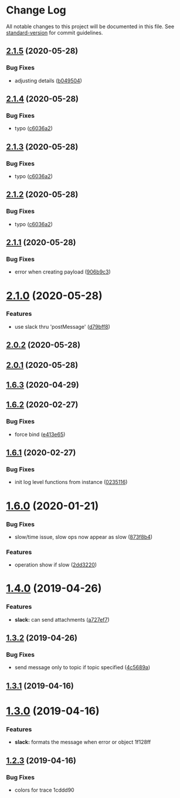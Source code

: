 # Change Log

All notable changes to this project will be documented in this file. See [standard-version](https://github.com/conventional-changelog/standard-version) for commit guidelines.

## [2.1.5](https://github.com/kasthor/yoml/compare/v2.1.4...v2.1.5) (2020-05-28)


### Bug Fixes

* adjusting details ([b049504](https://github.com/kasthor/yoml/commit/b0495044fd3c9d8fcf63899eea5d1e6e3587c82c))



## [2.1.4](https://github.com/kasthor/yoml/compare/v2.1.1...v2.1.4) (2020-05-28)


### Bug Fixes

* typo ([c6036a2](https://github.com/kasthor/yoml/commit/c6036a2f7d6f875d95e92d22f3ae121a06b08591))



## [2.1.3](https://github.com/kasthor/yoml/compare/v2.1.1...v2.1.3) (2020-05-28)


### Bug Fixes

* typo ([c6036a2](https://github.com/kasthor/yoml/commit/c6036a2f7d6f875d95e92d22f3ae121a06b08591))



## [2.1.2](https://github.com/kasthor/yoml/compare/v2.1.1...v2.1.2) (2020-05-28)


### Bug Fixes

* typo ([c6036a2](https://github.com/kasthor/yoml/commit/c6036a2f7d6f875d95e92d22f3ae121a06b08591))



## [2.1.1](https://github.com/kasthor/yoml/compare/v2.1.0...v2.1.1) (2020-05-28)


### Bug Fixes

* error when creating payload ([906b9c3](https://github.com/kasthor/yoml/commit/906b9c3c447462323b5f6b95495440bd71c67bd3))



# [2.1.0](https://github.com/kasthor/yoml/compare/v2.0.2...v2.1.0) (2020-05-28)


### Features

* use slack thru 'postMessage' ([d79bff8](https://github.com/kasthor/yoml/commit/d79bff8dc93364b5e76ec636df51bddf46fb0b2c))



## [2.0.2](https://github.com/kasthor/yoml/compare/v2.0.1...v2.0.2) (2020-05-28)



## [2.0.1](https://github.com/kasthor/yoml/compare/v1.6.3...v2.0.1) (2020-05-28)



## [1.6.3](https://github.com/kasthor/yoml/compare/v1.6.2...v1.6.3) (2020-04-29)



<a name="1.6.2"></a>
## [1.6.2](https://github.com/kasthor/yoml/compare/v1.6.1...v1.6.2) (2020-02-27)


### Bug Fixes

* force bind ([e413e65](https://github.com/kasthor/yoml/commit/e413e65))



<a name="1.6.1"></a>
## [1.6.1](https://github.com/kasthor/yoml/compare/v1.6.0...v1.6.1) (2020-02-27)


### Bug Fixes

* init log level functions from instance ([0235116](https://github.com/kasthor/yoml/commit/0235116))



<a name="1.6.0"></a>
# [1.6.0](https://github.com/kasthor/yoml/compare/v1.4.0...v1.6.0) (2020-01-21)


### Bug Fixes

* slow/time issue, slow ops now appear as slow ([873f8b4](https://github.com/kasthor/yoml/commit/873f8b4))


### Features

* operation show if slow ([2dd3220](https://github.com/kasthor/yoml/commit/2dd3220))



<a name="1.4.0"></a>
# [1.4.0](https://github.com/kasthor/yoml/compare/v1.3.2...v1.4.0) (2019-04-26)


### Features

* **slack:** can send attachments ([a727ef7](https://github.com/kasthor/yoml/commit/a727ef7))



<a name="1.3.2"></a>
## [1.3.2](https://github.com/kasthor/yoml/compare/v1.3.1...v1.3.2) (2019-04-26)


### Bug Fixes

* send message only to topic if topic specified ([4c5689a](https://github.com/kasthor/yoml/commit/4c5689a))



<a name="1.3.1"></a>
## [1.3.1](https://github.com/kasthor/yoml/compare/v1.3.0...v1.3.1) (2019-04-16)



<a name="1.3.0"></a>
# [1.3.0](/compare/v1.2.3...v1.3.0) (2019-04-16)


### Features

* **slack:** formats the message when error or object 1f128ff



<a name="1.2.3"></a>
## [1.2.3](/compare/v1.2.2...v1.2.3) (2019-04-16)


### Bug Fixes

* colors for trace 1cddd90
